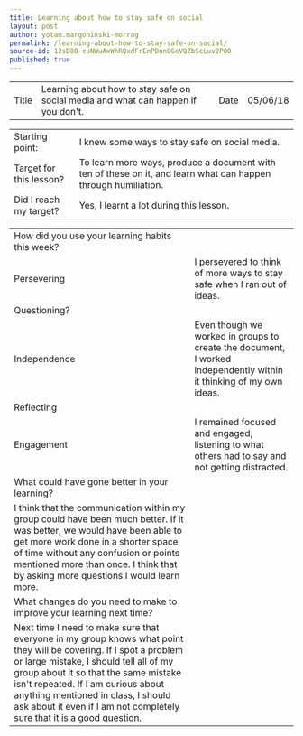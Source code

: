 ```yaml
---
title: Learning about how to stay safe on social
layout: post
author: yotam.margoninski-morrag
permalink: /learning-about-how-to-stay-safe-on-social/
source-id: 12sD8O-cuNWuAxWhRQxdFrEnPDnnOGeVQZbScLuv2P00
published: true
---
```

<table>
  <tr>
    <td>Title</td>
    <td>Learning about how to stay safe on social media and what can happen if you don't.</td>
    <td>Date</td>
    <td>05/06/18</td>
  </tr>
</table>


<table>
  <tr>
    <td>Starting point:</td>
    <td>I knew some ways to stay safe on social media.</td>
  </tr>
  <tr>
    <td>Target for this lesson?</td>
    <td>To learn more ways, produce a document with ten of these on it, and learn what can happen through humiliation.</td>
  </tr>
  <tr>
    <td>Did I reach my target? </td>
    <td>Yes, I learnt a lot during this lesson.</td>
  </tr>
</table>


<table>
  <tr>
    <td>How did you use your learning habits this week?</td>
    <td></td>
  </tr>
  <tr>
    <td>Persevering</td>
    <td>I persevered to think of more ways to stay safe when I ran out of ideas.</td>
  </tr>
  <tr>
    <td>Questioning?</td>
    <td></td>
  </tr>
  <tr>
    <td>Independence</td>
    <td>Even though we worked in groups to create the document, I worked independently within it thinking of my own ideas.</td>
  </tr>
  <tr>
    <td>Reflecting</td>
    <td></td>
  </tr>
  <tr>
    <td>Engagement</td>
    <td>I remained focused and engaged, listening to what others had to say and not getting distracted.</td>
  </tr>
  <tr>
    <td>What could have gone better in your learning?</td>
    <td></td>
  </tr>
  <tr>
    <td>I think that the communication within my group could have been much better. If it was better, we would have been able to get more work done in a shorter space of time without any confusion or points mentioned more than once. I think that by asking more questions I would learn more.</td>
    <td></td>
  </tr>
  <tr>
    <td>What changes do you need to make to improve your learning next time?</td>
    <td></td>
  </tr>
  <tr>
    <td>Next time I need to make sure that everyone in my group knows what point they will be covering. If I spot a problem or large mistake, I should tell all of my group about it so that the same mistake isn't repeated. If I am curious about anything mentioned in class, I should ask about it even if I am not completely sure that it is a good question.</td>
    <td></td>
  </tr>
</table>


